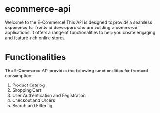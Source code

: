 # ecommerce-api

Welcome to the E-Commerce! This API is designed to provide a seamless experience for frontend developers who are building e-commerce applications. It offers a range of functionalities to help you create engaging and feature-rich online stores.


# Functionalities
The E-Commerce API provides the following functionalities for frontend consumption:

1. Product Catalog
2. Shopping Cart
3. User Authentication and Registration
4. Checkout and Orders
5. Search and Filtering
